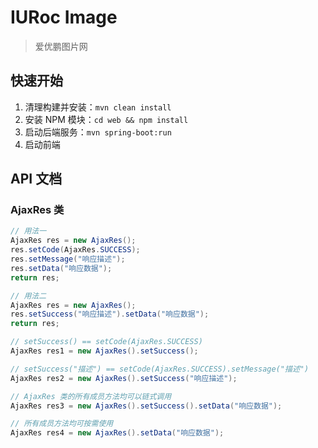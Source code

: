 # IURoc Image

> 爱优鹏图片网

## 快速开始

1. 清理构建并安装：`mvn clean install`
2. 安装 NPM 模块：`cd web && npm install`
3. 启动后端服务：`mvn spring-boot:run`
4. 启动前端

## API 文档

### AjaxRes 类

```java
// 用法一
AjaxRes res = new AjaxRes();
res.setCode(AjaxRes.SUCCESS);
res.setMessage("响应描述");
res.setData("响应数据");
return res;
```

```java
// 用法二
AjaxRes res = new AjaxRes();
res.setSuccess("响应描述").setData("响应数据");
return res;
```

```java
// setSuccess() == setCode(AjaxRes.SUCCESS)
AjaxRes res1 = new AjaxRes().setSuccess();

// setSuccess("描述") == setCode(AjaxRes.SUCCESS).setMessage("描述")
AjaxRes res2 = new AjaxRes().setSuccess("响应描述");

// AjaxRes 类的所有成员方法均可以链式调用
AjaxRes res3 = new AjaxRes().setSuccess().setData("响应数据");

// 所有成员方法均可按需使用
AjaxRes res4 = new AjaxRes().setData("响应数据");
```